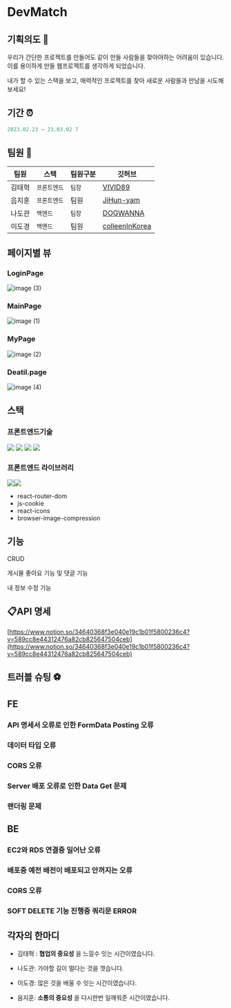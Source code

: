 # DevMatch 

## 기획의도 📖

우리가 간단한 프로젝트를 만들어도 같이 만들 사람들을 찾아야하는 어려움이 있습니다. 
이를 용이하게 만들 웹프로젝트를 생각하게 되었습니다. 

내가 할 수 있는 스택을 보고, 매력적인 프로젝트를 찾아 
새로운 사람들과 만남을 시도해 보세요! 

## 기간 ⏰

```js
2023.02.23 ~ 23.03.02 7
```

## 팀원 👻



| 팀원   | 스택         | 팀원구분 | 깃허브       
| ------ | ------------ | -------- | ------------------------------------------- | 
| 김태혁 | `프론트엔드`  | `팀장`        | [VIVID89](https://github.com/VIVID89)           |
| 음지훈 | `프론트엔드`  | 팀원         | [JiHun-yam](https://github.com/JiHun-yam?tab=repositories)      | 
| 나도관 | `백엔드`        | `팀장`        | [DOGWANNA](https://github.com/DOGWANNA)   |     
| 이도경 | `백엔드`        | 팀원         | [colleenInKorea](https://github.com/colleenInKorea) |    


## 페이지별 뷰 

### LoginPage

![image (3)](https://user-images.githubusercontent.com/95469708/222407128-c47f399f-a436-465a-982b-c79efc60fd81.png)

### MainPage

![image (1)](https://user-images.githubusercontent.com/95469708/222407323-86f70226-54ce-478d-8810-3a922f62be65.png)

### MyPage


![image (2)](https://user-images.githubusercontent.com/95469708/222407404-69cc7ef0-0981-4394-a0ed-f9c18c38281e.png)

### Deatil.page

![image (4)](https://user-images.githubusercontent.com/95469708/222407232-fe8755d3-733f-4409-a55c-3dca7ba58f27.png)


## 스택 


### 프론트엔드기술

![](https://img.shields.io/badge/JavaScript-F7DF1E?style=for-the-badge&logo=JavaScript&logoColor=white)  ![](https://img.shields.io/badge/React-61DAFB?style=for-the-badge&logo=React&logoColor=white) ![](https://camo.githubusercontent.com/7528aeb46d42b9f649b4e10f9356b5efee80ed7bcc19e32b6fba9d476a3c0a23/68747470733a2f2f696d672e736869656c64732e696f2f62616467652f726561637471756572792d4646343135343f7374796c653d666f722d7468652d6261646765266c6f676f3d72656163747175657279266c6f676f436f6c6f723d7768697465) ![](https://camo.githubusercontent.com/fd0243cd3a19485c4f3e82eba48aa53c2b13c41bd87164fc77fa3498ec09d2bd/68747470733a2f2f696d672e736869656c64732e696f2f62616467652f616d617a6f6e73332d3536394133313f7374796c653d666f722d7468652d6261646765266c6f676f3d616d617a6f6e7333266c6f676f436f6c6f723d7768697465)



### 프론트엔드 라이브러리

![](https://img.shields.io/badge/Axios-5A29E4?style=for-the-badge&logo=Axios&logoColor=white)![](https://img.shields.io/badge/styledcomponents-DB7093?style=for-the-badge&logo=styledcomponents&logoColor=white)
- react-router-dom
- js-cookie
- react-icons
- browser-image-compression


## 기능 

CRUD 

게시물 좋아요 기능 및 댓글 기능

내 정보 수정 기능 



 
## 📋**API 명세**
 

[https://www.notion.so/34640368f3e040e19c1b01f5800236c4?v=589cc8e44312476a82cb825647504ceb](https://www.notion.so/34640368f3e040e19c1b01f5800236c4?v=589cc8e44312476a82cb825647504ceb)



## 트러블 슈팅 ⚽️


## FE

### API 명세서 오류로 인한 FormData Posting 오류 
### 데이터 타입 오류
### CORS 오류
### Server 배포 오류로 인한 Data Get 문제
### 랜더링 문제 


## BE

### EC2와 RDS 연결중 일어난 오류
### 배포중 예전 배전이 배포되고 안꺼지는 오류
### CORS 오류
### SOFT DELETE 기능 진행중 쿼리문 ERROR



## 각자의 한마디 

- 김태혁 : **협업의 중요성** 을 느낄수 잇는 시간이였습니다.

- 나도관:  가야할 길이 멀다는 것을 꼇습니다.

- 이도경: 많은 것을 배울 수 잇는 시간이였습니다.

- 음지훈: **소통의 중요성** 을 다시한번 일깨워준 시간이였습니다.
